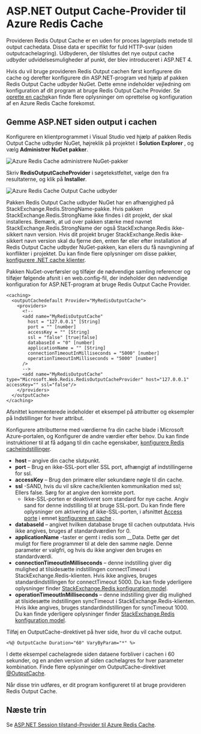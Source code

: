 <properties
    pageTitle="Cache ASP.NET Output Cache udbyder"
    description="Lær, hvordan du cache ASP.NET siden outputtet ved hjælp af Azure Redis Cache"
    services="redis-cache"
    documentationCenter="na"
    authors="steved0x"
    manager="douge"
    editor="tysonn" />
<tags
    ms.service="cache"
    ms.devlang="na"
    ms.topic="article"
    ms.tgt_pltfrm="cache-redis"
    ms.workload="tbd"
    ms.date="09/27/2016"
    ms.author="sdanie" />

# <a name="aspnet-output-cache-provider-for-azure-redis-cache"></a>ASP.NET Output Cache-Provider til Azure Redis Cache

Provideren Redis Output Cache er en uden for proces lagerplads metode til output cachedata. Disse data er specifikt for fuld HTTP-svar (siden outputcachelagring). Udbyderen, der tilsluttes det nye output cache udbyder udvidelsesmuligheder af punkt, der blev introduceret i ASP.NET 4.

Hvis du vil bruge provideren Redis Output cachen først konfigurere din cache og derefter konfigurere din ASP.NET-program ved hjælp af pakken Redis Output Cache udbyder NuGet. Dette emne indeholder vejledning om konfiguration af dit program at bruge Redis Output Cache Provider. Se [oprette en cache](cache-dotnet-how-to-use-azure-redis-cache.md#create-a-cache)kan finde flere oplysninger om oprettelse og konfiguration af en Azure Redis Cache forekomst.

## <a name="store-aspnet-page-output-in-the-cache"></a>Gemme ASP.NET siden output i cachen

Konfigurere en klientprogrammet i Visual Studio ved hjælp af pakken Redis Output Cache udbyder NuGet, højreklik på projektet i **Solution Explorer** , og vælg **Administrer NuGet pakker**.

![Azure Redis Cache administrere NuGet-pakker](./media/cache-aspnet-output-cache-provider/redis-cache-manage-nuget-menu.png)

Skriv **RedisOutputCacheProvider** i søgetekstfeltet, vælge den fra resultaterne, og klik på **Installer**.

![Azure Redis Cache Output Cache udbyder](./media/cache-aspnet-output-cache-provider/redis-cache-page-output-provider.png)

Pakken Redis Output Cache udbyder NuGet har en afhængighed på StackExchange.Redis.StrongName-pakke. Hvis pakken StackExchange.Redis.StrongName ikke findes i dit projekt, der skal installeres. Bemærk, at ud over pakken stærke med navnet StackExchange.Redis.StrongName der også StackExchange.Redis ikke-sikkert navn version. Hvis dit projekt bruger StackExchange.Redis ikke-sikkert navn version skal du fjerne den, enten før eller efter installation af Redis Output Cache udbyder NuGet-pakken, kan ellers du få navngivning af konflikter i projektet. Du kan finde flere oplysninger om disse pakker, [konfigurere .NET cache klienter](cache-dotnet-how-to-use-azure-redis-cache.md#configure-the-cache-clients).

Pakken NuGet-overførsler og tilføjer de nødvendige samling referencer og tilføjer følgende afsnit i en web.config-fil, der indeholder den nødvendige konfiguration for ASP.NET-program at bruge Redis Output Cache Provider.

    <caching>
      <outputCachedefault Provider="MyRedisOutputCache">
        <providers>
          <!--
          <add name="MyRedisOutputCache"
            host = "127.0.0.1" [String]
            port = "" [number]
            accessKey = "" [String]
            ssl = "false" [true|false]
            databaseId = "0" [number]
            applicationName = "" [String]
            connectionTimeoutInMilliseconds = "5000" [number]
            operationTimeoutInMilliseconds = "5000" [number]
          />
          -->
          <add name="MyRedisOutputCache" type="Microsoft.Web.Redis.RedisOutputCacheProvider" host="127.0.0.1" accessKey="" ssl="false"/>
        </providers>
      </outputCache>
    </caching>

Afsnittet kommenterede indeholder et eksempel på attributter og eksempler på Indstillinger for hver attribut.

Konfigurere attributterne med værdierne fra din cache blade i Microsoft Azure-portalen, og Konfigurer de andre værdier efter behov. Du kan finde instruktioner til at få adgang til din cache egenskaber, [konfigurere Redis cacheindstillinger](cache-configure.md#configure-redis-cache-settings).

-   **host** – angive din cache slutpunkt.
-   **port** – Brug en ikke-SSL-port eller SSL port, afhængigt af indstillingerne for ssl.
-   **accessKey** – Brug den primære eller sekundære nøgle til din cache.
-   **ssl** -SAND, hvis du vil sikre cache/klienten kommunikation med ssl; Ellers false. Sørg for at angive den korrekte port.
    -   Ikke-SSL-porten er deaktiveret som standard for nye cache. Angiv sand for denne indstilling til at bruge SSL-port. Du kan finde flere oplysninger om aktivering af ikke-SSL-porten, i afsnittet [Access porte](cache-configure.md#access-ports) i emnet [konfigurere en cache](cache-configure.md) .
-   **databaseId** – angivet hvilken database bruge til cachen outputdata. Hvis ikke angives, bruges af standardværdien for 0.
-   **applicationName** -taster er gemt i redis som <AppName>_<SessionId>_Data. Dette gør det muligt for flere programmer til at dele den samme nøgle. Denne parameter er valgfri, og hvis du ikke angiver den bruges en standardværdi.
-   **connectionTimeoutInMilliseconds** – denne indstilling giver dig mulighed at tilsidesætte indstillingen connectTimeout i StackExchange.Redis-klienten. Hvis ikke angives, bruges standardindstillingen for connectTimeout 5000. Du kan finde yderligere oplysninger finder [StackExchange.Redis konfiguration model](http://go.microsoft.com/fwlink/?LinkId=398705).
-   **operationTimeoutInMilliseconds** – denne indstilling giver dig mulighed at tilsidesætte indstillingen syncTimeout i StackExchange.Redis-klienten. Hvis ikke angives, bruges standardindstillingen for syncTimeout 1000. Du kan finde yderligere oplysninger finder [StackExchange.Redis konfiguration model](http://go.microsoft.com/fwlink/?LinkId=398705).

Tilføj en OutputCache-direktivet på hver side, hvor du vil cache output.

    <%@ OutputCache Duration="60" VaryByParam="*" %>

I dette eksempel cachelagrede siden dataene forbliver i cachen i 60 sekunder, og en anden version af siden cachelagres for hver parameter kombination. Finde flere oplysninger om OutputCache-direktivet [@OutputCache](http://go.microsoft.com/fwlink/?linkid=320837).

Når disse trin udføres, er dit program konfigureret til at bruge provideren Redis Output Cache.

## <a name="next-steps"></a>Næste trin

Se [ASP.NET Session tilstand-Provider til Azure Redis Cache](cache-aspnet-session-state-provider.md).
